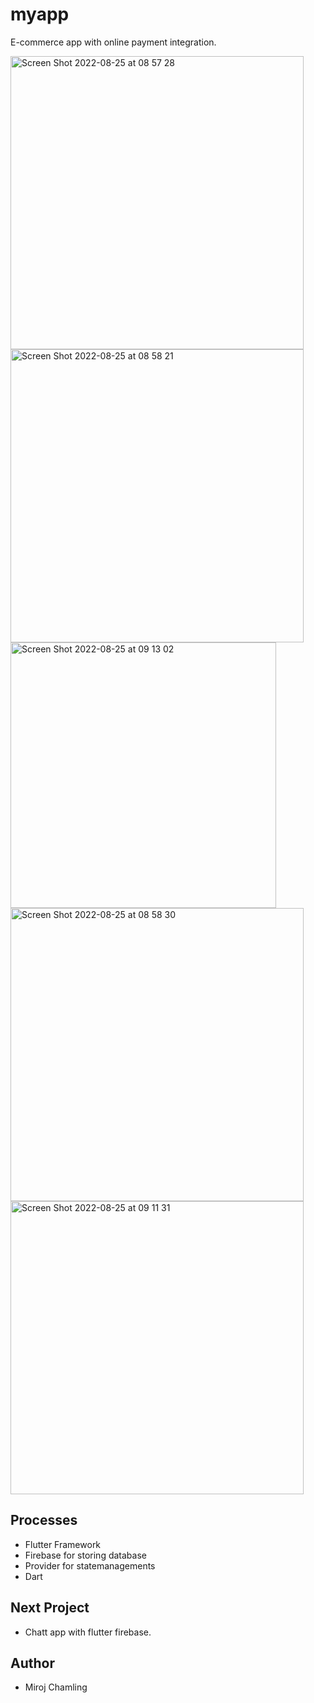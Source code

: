# myapp

E-commerce app with online payment integration.

<img width="469" alt="Screen Shot 2022-08-25 at 08 57 28" src="https://user-images.githubusercontent.com/81049151/186566627-05320a3e-d8c4-49f4-8476-1637d7731a8a.png">
<img width="469" alt="Screen Shot 2022-08-25 at 08 58 21" src="https://user-images.githubusercontent.com/81049151/186566641-432f5cd7-8e7e-4b88-92f4-49ecb74c8051.png">
<img width="425" alt="Screen Shot 2022-08-25 at 09 13 02" src="https://user-images.githubusercontent.com/81049151/186568077-c442d64b-7ec8-4c29-9b51-bd7ff7d4ddf7.png">
<img width="469" alt="Screen Shot 2022-08-25 at 08 58 30" src="https://user-images.githubusercontent.com/81049151/186568061-d899af37-abdc-4387-8d7a-0c0e14f8981a.png">
<img width="469" alt="Screen Shot 2022-08-25 at 09 11 31" src="https://user-images.githubusercontent.com/81049151/186568075-b6f7d1aa-9599-41b3-965d-82be2257b491.png">




## Processes
* Flutter Framework
* Firebase for storing database
* Provider for statemanagements
* Dart

## Next Project
* Chatt app with flutter firebase.

## Author
* Miroj Chamling


